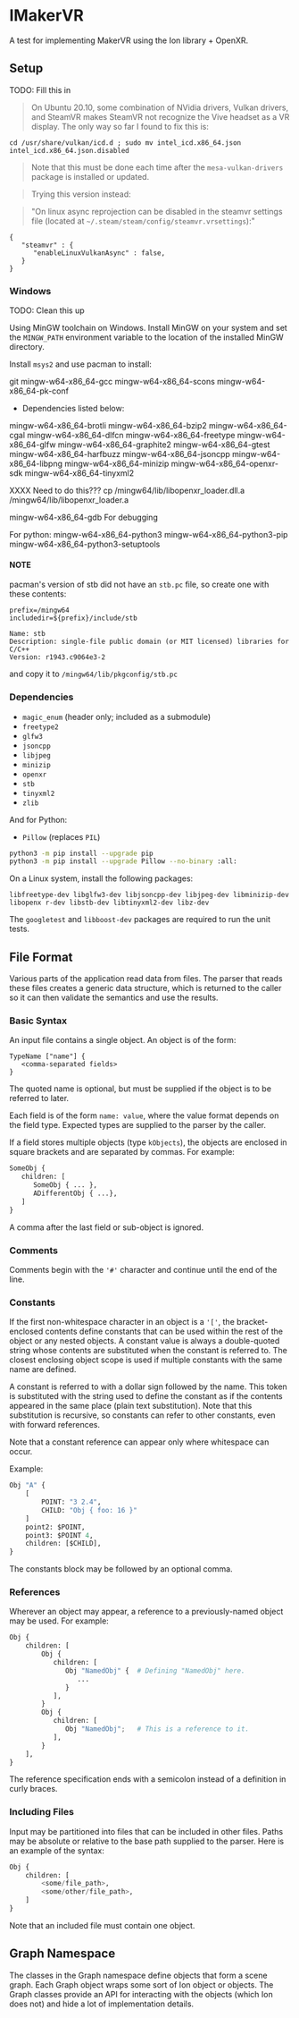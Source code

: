 # IMakerVR

A test for implementing MakerVR using the Ion library + OpenXR.

## Setup

TODO: Fill this in

> On Ubuntu 20.10, some combination of NVidia drivers, Vulkan drivers, and
> SteamVR makes SteamVR not recognize the Vive headset as a VR display. The
> only way so far I found to fix this is:

  `cd /usr/share/vulkan/icd.d ; sudo mv intel_icd.x86_64.json intel_icd.x86_64.json.disabled`

> Note that this must be done each time after the `mesa-vulkan-drivers` package
> is installed or updated.

> Trying this version instead:

> "On linux async reprojection can be disabled in the steamvr settings file (located at `~/.steam/steam/config/steamvr.vrsettings`):"
```
{
   "steamvr" : {
      "enableLinuxVulkanAsync" : false,
   }
}
```

### Windows

TODO: Clean this up

Using MinGW toolchain on Windows. Install MinGW on your system and set the
`MINGW_PATH` environment variable to the location of the installed MinGW
directory.

Install `msys2` and use pacman to install:

git
mingw-w64-x86_64-gcc
mingw-w64-x86_64-scons
mingw-w64-x86_64-pk-conf

+ Dependencies listed below:

mingw-w64-x86_64-brotli
mingw-w64-x86_64-bzip2
mingw-w64-x86_64-cgal
mingw-w64-x86_64-dlfcn
mingw-w64-x86_64-freetype
mingw-w64-x86_64-glfw
mingw-w64-x86_64-graphite2
mingw-w64-x86_64-gtest
mingw-w64-x86_64-harfbuzz
mingw-w64-x86_64-jsoncpp
mingw-w64-x86_64-libpng
mingw-w64-x86_64-minizip
mingw-w64-x86_64-openxr-sdk
mingw-w64-x86_64-tinyxml2

XXXX Need to do this???
cp /mingw64/lib/libopenxr_loader.dll.a /mingw64/lib/libopenxr_loader.a

mingw-w64-x86_64-gdb  For debugging

For python:
mingw-w64-x86_64-python3
mingw-w64-x86_64-python3-pip
mingw-w64-x86_64-python3-setuptools

#### NOTE

pacman's version of stb did not have an `stb.pc` file, so create one with these
contents:

```
prefix=/mingw64
includedir=${prefix}/include/stb

Name: stb
Description: single-file public domain (or MIT licensed) libraries for C/C++
Version: r1943.c9064e3-2
```

and copy it to `/mingw64/lib/pkgconfig/stb.pc`

### Dependencies

+ `magic_enum` (header only; included as a submodule)
+ `freetype2`
+ `glfw3`
+ `jsoncpp`
+ `libjpeg`
+ `minizip`
+ `openxr`
+ `stb`
+ `tinyxml2`
+ `zlib`

And for Python:

+ `Pillow` (replaces `PIL`)

``` bash
python3 -m pip install --upgrade pip
python3 -m pip install --upgrade Pillow --no-binary :all:
```

On a Linux system, install the following packages:

`libfreetype-dev libglfw3-dev libjsoncpp-dev libjpeg-dev libminizip-dev libopenx
r-dev libstb-dev libtinyxml2-dev libz-dev`

The `googletest` and `libboost-dev` packages are required to run the unit
tests.

## File Format

Various parts of the application read data from files. The parser that reads
these files creates a generic data structure, which is returned to the caller
so it can then validate the semantics and use the results.

### Basic Syntax

An input file contains a single object. An object is of the form:

```
TypeName ["name"] {
   <comma-separated fields>
}
```

The quoted name is optional, but must be supplied if the object is to be
referred to later.

Each field is of the form `name: value`, where the value format depends on the
field type. Expected types are supplied to the parser by the caller.

If a field stores multiple objects (type `kObjects`), the objects are enclosed
in square brackets and are separated by commas. For example:

``` python
SomeObj {
   children: [
      SomeObj { ... },
      ADifferentObj { ...},
   ]
}
```

A comma after the last field or sub-object is ignored.

### Comments

Comments begin with the `'#'` character and continue until the end of the line.

### Constants

If the first non-whitespace character in an object is a `'['`, the
bracket-enclosed contents define constants that can be used within the rest of
the object or any nested objects. A constant value is always a double-quoted
string whose contents are substituted when the constant is referred to.  The
closest enclosing object scope is used if multiple constants with the same name
are defined.

A constant is referred to with a dollar sign followed by the name. This token
is substituted with the string used to define the constant as if the contents
appeared in the same place (plain text substitution). Note that this
substitution is recursive, so constants can refer to other constants, even with
forward references.

Note that a constant reference can appear only where whitespace can occur.

Example:

``` python
Obj "A" {
    [
        POINT: "3 2.4",
        CHILD: "Obj { foo: 16 }"
    ]
    point2: $POINT,
    point3: $POINT 4,
    children: [$CHILD],
}

```

The constants block may be followed by an optional comma.

### References

Wherever an object may appear, a reference to a previously-named object may be
used. For example:

``` python
Obj {
    children: [
        Obj {
           children: [
              Obj "NamedObj" {  # Defining "NamedObj" here.
                 ...
              }
           ],
        }
        Obj {
           children: [
              Obj "NamedObj";   # This is a reference to it.
           ],
        }
    ],
}
```

The reference specification ends with a semicolon instead of a definition in
curly braces.

### Including Files

Input may be partitioned into files that can be included in other files. Paths
may be absolute or relative to the base path supplied to the parser. Here is an
example of the syntax:

``` python
Obj {
    children: [
        <some/file_path>,
        <some/other/file_path>,
    ]
}
```

Note that an included file must contain one object.

## Graph Namespace

The classes in the Graph namespace define objects that form a scene graph. Each
Graph object wraps some sort of Ion object or objects. The Graph classes
provide an API for interacting with the objects (which Ion does not) and hide a
lot of implementation details.
